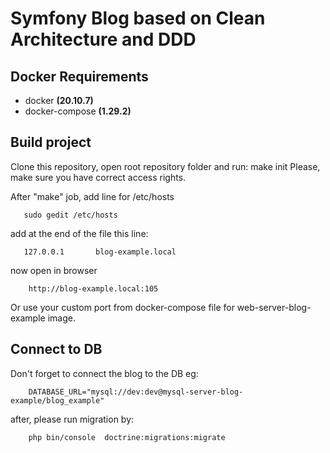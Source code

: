 # Symfony Blog based on Clean Architecture and DDD

## Docker Requirements
   - docker **(20.10.7)**
   - docker-compose **(1.29.2)**
       
## Build project

Clone this repository, open root repository folder and run:
          make init
Please, make sure you have correct access rights.

After "make" job, add line for /etc/hosts

```
   sudo gedit /etc/hosts
```

add at the end of the file this line:

```
   127.0.0.1       blog-example.local
```

now open in browser

```
	http://blog-example.local:105
```

Or use your custom port from docker-compose file for web-server-blog-example image.


## Connect to DB

Don't forget to connect the blog to the DB eg:

```
	DATABASE_URL="mysql://dev:dev@mysql-server-blog-example/blog_example"
```


after, please run migration by:


```
	php bin/console  doctrine:migrations:migrate                
```
